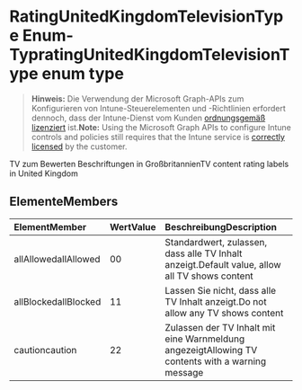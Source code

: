 # <a name="ratingunitedkingdomtelevisiontype-enum-type"></a><span data-ttu-id="78997-101">RatingUnitedKingdomTelevisionType Enum-Typ</span><span class="sxs-lookup"><span data-stu-id="78997-101">ratingUnitedKingdomTelevisionType enum type</span></span>

> <span data-ttu-id="78997-102">**Hinweis:** Die Verwendung der Microsoft Graph-APIs zum Konfigurieren von Intune-Steuerelementen und -Richtlinien erfordert dennoch, dass der Intune-Dienst vom Kunden [ordnungsgemäß lizenziert](https://go.microsoft.com/fwlink/?linkid=839381) ist.</span><span class="sxs-lookup"><span data-stu-id="78997-102">**Note:** Using the Microsoft Graph APIs to configure Intune controls and policies still requires that the Intune service is [correctly licensed](https://go.microsoft.com/fwlink/?linkid=839381) by the customer.</span></span>

<span data-ttu-id="78997-103">TV zum Bewerten Beschriftungen in Großbritannien</span><span class="sxs-lookup"><span data-stu-id="78997-103">TV content rating labels in United Kingdom</span></span>
## <a name="members"></a><span data-ttu-id="78997-104">Elemente</span><span class="sxs-lookup"><span data-stu-id="78997-104">Members</span></span>
|<span data-ttu-id="78997-105">Element</span><span class="sxs-lookup"><span data-stu-id="78997-105">Member</span></span>|<span data-ttu-id="78997-106">Wert</span><span class="sxs-lookup"><span data-stu-id="78997-106">Value</span></span>|<span data-ttu-id="78997-107">Beschreibung</span><span class="sxs-lookup"><span data-stu-id="78997-107">Description</span></span>|
|:---|:---|:---|
|<span data-ttu-id="78997-108">allAllowed</span><span class="sxs-lookup"><span data-stu-id="78997-108">allAllowed</span></span>|<span data-ttu-id="78997-109">0</span><span class="sxs-lookup"><span data-stu-id="78997-109">0</span></span>|<span data-ttu-id="78997-110">Standardwert, zulassen, dass alle TV Inhalt anzeigt.</span><span class="sxs-lookup"><span data-stu-id="78997-110">Default value, allow all TV shows content</span></span>|
|<span data-ttu-id="78997-111">allBlocked</span><span class="sxs-lookup"><span data-stu-id="78997-111">allBlocked</span></span>|<span data-ttu-id="78997-112">1</span><span class="sxs-lookup"><span data-stu-id="78997-112">1</span></span>|<span data-ttu-id="78997-113">Lassen Sie nicht, dass alle TV Inhalt anzeigt.</span><span class="sxs-lookup"><span data-stu-id="78997-113">Do not allow any TV shows content</span></span>|
|<span data-ttu-id="78997-114">caution</span><span class="sxs-lookup"><span data-stu-id="78997-114">caution</span></span>|<span data-ttu-id="78997-115">2</span><span class="sxs-lookup"><span data-stu-id="78997-115">2</span></span>|<span data-ttu-id="78997-116">Zulassen der TV Inhalt mit eine Warnmeldung angezeigt</span><span class="sxs-lookup"><span data-stu-id="78997-116">Allowing TV contents with a warning message</span></span>|



